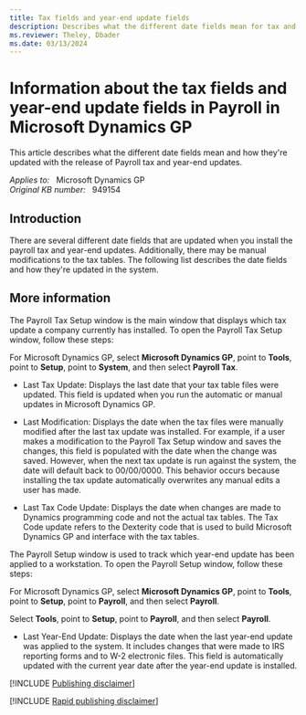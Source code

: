 ```yaml
---
title: Tax fields and year-end update fields
description: Describes what the different date fields mean for tax and year-end updates In Microsoft Dynamics GP.
ms.reviewer: Theley, Dbader
ms.date: 03/13/2024
---
```

# Information about the tax fields and year-end update fields in Payroll in Microsoft Dynamics GP

This article describes what the different date fields mean and how they're updated with the release of Payroll tax and year-end updates.

_Applies to:_ &nbsp; Microsoft Dynamics GP  
_Original KB number:_ &nbsp; 949154

## Introduction

There are several different date fields that are updated when you install the payroll tax and year-end updates. Additionally, there may be manual modifications to the tax tables. The following list describes the date fields and how they're updated in the system.

## More information

The Payroll Tax Setup window is the main window that displays which tax update a company currently has installed. To open the Payroll Tax Setup window, follow these steps:

For Microsoft Dynamics GP, select **Microsoft Dynamics GP**, point to **Tools**, point to **Setup**, point to **System**, and then select **Payroll Tax**.

- Last Tax Update: Displays the last date that your tax table files were updated. This field is updated when you run the automatic or manual updates in Microsoft Dynamics GP.

- Last Modification: Displays the date when the tax files were manually modified after the last tax update was installed. For example, if a user makes a modification to the Payroll Tax Setup window and saves the changes, this field is populated with the date when the change was saved. However, when the next tax update is run against the system, the date will default back to 00/00/0000. This behavior occurs because installing the tax update automatically overwrites any manual edits a user has made.

- Last Tax Code Update: Displays the date when changes are made to Dynamics programming code and not the actual tax tables. The Tax Code update refers to the Dexterity code that is used to build Microsoft Dynamics GP and interface with the tax tables.

The Payroll Setup window is used to track which year-end update has been applied to a workstation. To open the Payroll Setup window, follow these steps:

For Microsoft Dynamics GP, select **Microsoft Dynamics GP**, point to **Tools**, point to **Setup**, point to **Payroll**, and then select **Payroll**.

Select **Tools**, point to **Setup**, point to **Payroll**, and then select **Payroll**.

- Last Year-End Update: Displays the date when the last year-end update was applied to the system. It includes changes that were made to IRS reporting forms and to W-2 electronic files. This field is automatically updated with the current year date after the year-end update is installed.

[!INCLUDE [Publishing disclaimer](../../includes/publishing-disclaimer.md)]

[!INCLUDE [Rapid publishing disclaimer](../../includes/rapid-publishing-disclaimer.md)]

